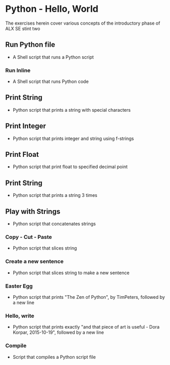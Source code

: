 # Python - Hello, World

The exercises herein cover various concepts of the introductory phase of ALX SE stint two

## Run Python file

* A Shell script that runs a Python script

### Run Inline

* A Shell script that runs Python code

## Print String

* Python script that prints a string with special characters

## Print Integer

* Python script that prints integer and string using f-strings

## Print Float

* Python script that print float to specified decimal point

## Print String

* Python script that prints a string 3 times

## Play with Strings

* Python script that concatenates strings

### Copy - Cut - Paste

* Python script that slices string

### Create a new sentence

* Python script that slices string to make a new sentence

### Easter Egg

* Python script that prints "The Zen of Python", by TimPeters, followed by a new line

### Hello, write

* Python script that prints exactly "and that piece of art is useful - Dora Korpar, 2015-10-19", followed by a new line

### Compile

* Script that compiles a Python script file
